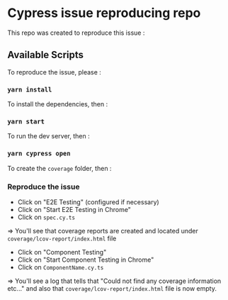 # Cypress issue reproducing repo

This repo was created to reproduce this issue :

## Available Scripts

To reproduce the issue, please :

### `yarn install`

To install the dependencies, then :

### `yarn start`

To run the dev server, then :

### `yarn cypress open`

To create the `coverage` folder, then :

### Reproduce the issue

- Click on "E2E Testing" (configured if necessary)
- Click on "Start E2E Testing in Chrome"
- Click on `spec.cy.ts`

=> You'll see that coverage reports are created and located under `coverage/lcov-report/index.html` file

- Click on "Component Testing"
- Click on "Start Component Testing in Chrome"
- Click on `ComponentName.cy.ts`

=> You'll see a log that tells that "Could not find any coverage information etc..." and also that `coverage/lcov-report/index.html` file is now empty.
